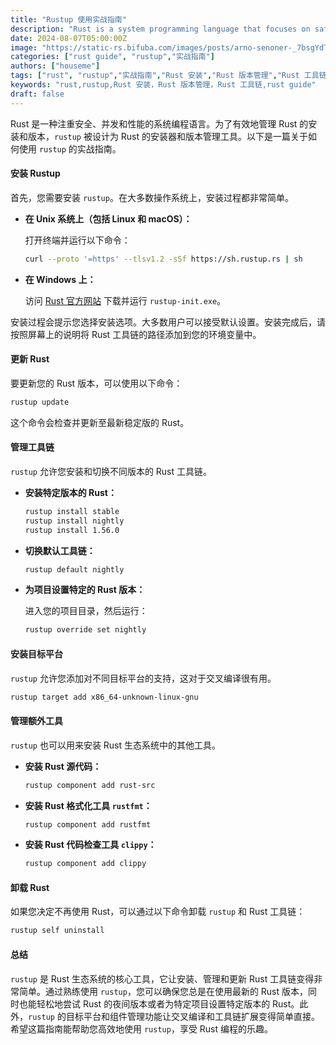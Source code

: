 ```yaml
---
title: "Rustup 使用实战指南"
description: "Rust is a system programming language that focuses on safety, concurrency, and performance. In order to effectively manage Rust installations and versions, `rustup` is designed as a Rust installer and version management tool. The following is a practical guide on how to use `rustup`."
date: 2024-08-07T05:00:00Z
image: "https://static-rs.bifuba.com/images/posts/arno-senoner-_7bsgYdTTVE-unsplash.jpg"
categories: ["rust guide", "rustup","实战指南"]
authors: ["houseme"]
tags: ["rust", "rustup","实战指南","Rust 安装","Rust 版本管理","Rust 工具链","rust guide"]
keywords: "rust,rustup,Rust 安装，Rust 版本管理，Rust 工具链,rust guide"
draft: false
---
```


Rust 是一种注重安全、并发和性能的系统编程语言。为了有效地管理 Rust 的安装和版本，`rustup` 被设计为 Rust 的安装器和版本管理工具。以下是一篇关于如何使用 `rustup` 的实战指南。

#### 安装 Rustup

首先，您需要安装 `rustup`。在大多数操作系统上，安装过程都非常简单。

- **在 Unix 系统上（包括 Linux 和 macOS）：**

  打开终端并运行以下命令：

  ```bash
  curl --proto '=https' --tlsv1.2 -sSf https://sh.rustup.rs | sh
  ```

- **在 Windows 上：**

  访问 [Rust 官方网站](https://www.rust-lang.org/tools/install) 下载并运行 `rustup-init.exe`。

安装过程会提示您选择安装选项。大多数用户可以接受默认设置。安装完成后，请按照屏幕上的说明将 Rust 工具链的路径添加到您的环境变量中。

#### 更新 Rust

要更新您的 Rust 版本，可以使用以下命令：

```bash
rustup update
```

这个命令会检查并更新至最新稳定版的 Rust。

#### 管理工具链

`rustup` 允许您安装和切换不同版本的 Rust 工具链。

- **安装特定版本的 Rust：**

  ```bash
  rustup install stable
  rustup install nightly
  rustup install 1.56.0
  ```

- **切换默认工具链：**

  ```bash
  rustup default nightly
  ```

- **为项目设置特定的 Rust 版本：**

  进入您的项目目录，然后运行：

  ```bash
  rustup override set nightly
  ```

#### 安装目标平台

`rustup` 允许您添加对不同目标平台的支持，这对于交叉编译很有用。

```bash
rustup target add x86_64-unknown-linux-gnu
```

#### 管理额外工具

`rustup` 也可以用来安装 Rust 生态系统中的其他工具。

- **安装 Rust 源代码：**

  ```bash
  rustup component add rust-src
  ```

- **安装 Rust 格式化工具 `rustfmt`：**

  ```bash
  rustup component add rustfmt
  ```

- **安装 Rust 代码检查工具 `clippy`：**

  ```bash
  rustup component add clippy
  ```

#### 卸载 Rust

如果您决定不再使用 Rust，可以通过以下命令卸载 `rustup` 和 Rust 工具链：

```bash
rustup self uninstall
```

#### 总结

`rustup` 是 Rust 生态系统的核心工具，它让安装、管理和更新 Rust 工具链变得非常简单。通过熟练使用 `rustup`，您可以确保您总是在使用最新的 Rust 版本，同时也能轻松地尝试 Rust 的夜间版本或者为特定项目设置特定版本的 Rust。此外，`rustup` 的目标平台和组件管理功能让交叉编译和工具链扩展变得简单直接。希望这篇指南能帮助您高效地使用 `rustup`，享受 Rust 编程的乐趣。

